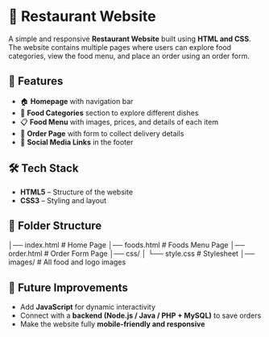 # 🍴 Restaurant Website  

A simple and responsive **Restaurant Website** built using **HTML and CSS**.  
The website contains multiple pages where users can explore food categories, view the food menu, and place an order using an order form.  

## 🚀 Features
- 🏠 **Homepage** with navigation bar  
- 🍛 **Food Categories** section to explore different dishes  
- 📋 **Food Menu** with images, prices, and details of each item  
- 📝 **Order Page** with form to collect delivery details  
- 🔗 **Social Media Links** in the footer  


## 🛠️ Tech Stack
- **HTML5** – Structure of the website  
- **CSS3** – Styling and layout  


## 📂 Folder Structure

│── index.html # Home Page
│── foods.html # Foods Menu Page
│── order.html # Order Form Page
│── css/
│ └── style.css # Stylesheet
│── images/ # All food and logo images


## 🔮 Future Improvements
- Add **JavaScript** for dynamic interactivity  
- Connect with a **backend (Node.js / Java / PHP + MySQL)** to save orders  
- Make the website fully **mobile-friendly and responsive**  
